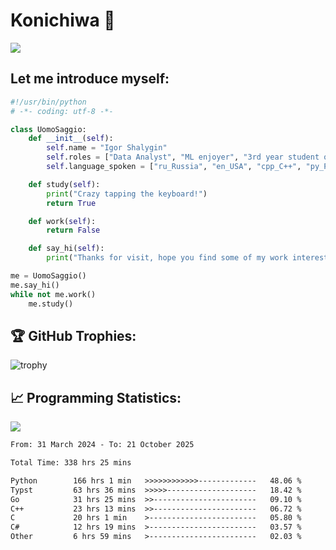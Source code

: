 # Konichiwa 👋
![](https://komarev.com/ghpvc/?username=IgorFandre&color=brightgreen)

## Let me introduce myself:
```py
#!/usr/bin/python
# -*- coding: utf-8 -*-

class UomoSaggio:
    def __init__(self):
        self.name = "Igor Shalygin"
        self.roles = ["Data Analyst", "ML enjoyer", "3rd year student of MIPT"]
        self.language_spoken = ["ru_Russia", "en_USA", "cpp_C++", "py_Python", "go_Golang"]

    def study(self):
        print("Crazy tapping the keyboard!")
        return True

    def work(self):
        return False

    def say_hi(self):
        print("Thanks for visit, hope you find some of my work interesting.")

me = UomoSaggio()
me.say_hi()
while not me.work()
    me.study()
```

## 🏆 GitHub Trophies:
![trophy](https://github-profile-trophy.vercel.app/?username=IgorFandre&title=MultiLanguage,Repositories,Commits,Experience,PullRequest,Reviews)

## 📈 Programming Statistics:

![](https://github-profile-summary-cards.vercel.app/api/cards/profile-details?username=IgorFandre&theme=solarized_dark)

<!--START_SECTION:waka-->

```txt
From: 31 March 2024 - To: 21 October 2025

Total Time: 338 hrs 25 mins

Python        166 hrs 1 min   >>>>>>>>>>>>-------------   48.06 %
Typst         63 hrs 36 mins  >>>>>--------------------   18.42 %
Go            31 hrs 25 mins  >>-----------------------   09.10 %
C++           23 hrs 13 mins  >>-----------------------   06.72 %
C             20 hrs 1 min    >------------------------   05.80 %
C#            12 hrs 19 mins  >------------------------   03.57 %
Other         6 hrs 59 mins   >------------------------   02.03 %
```

<!--END_SECTION:waka-->
